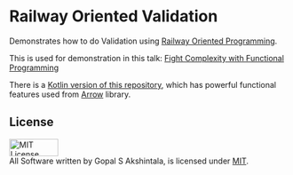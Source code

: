 # Railway Oriented Validation

Demonstrates how to do Validation using [Railway Oriented Programming](https://fsharpforfunandprofit.com/rop/).

This is used for demonstration in this
talk: [Fight Complexity with Functional Programming](https://overfullstack.github.io/my-talks/#Fight-Complexity-with-Functional-Programming-Java)

There is a [Kotlin version of this repository](https://bit.ly/ro-validation-kt), which has powerful functional features
used from [Arrow](https://arrow-kt.io/) library.

## License

<a rel="license" href="https://opensource.org/licenses/MIT">
<img alt="MIT License"
style="border-width:0" src="https://upload.wikimedia.org/wikipedia/commons/thumb/0/0c/MIT_logo.svg/800px-MIT_logo.svg.png" width="88" height="31"/></a><br/>
All Software written by Gopal S Akshintala, is licensed under <a rel="license" href="https://opensource.org/licenses/MIT">MIT</a>.
